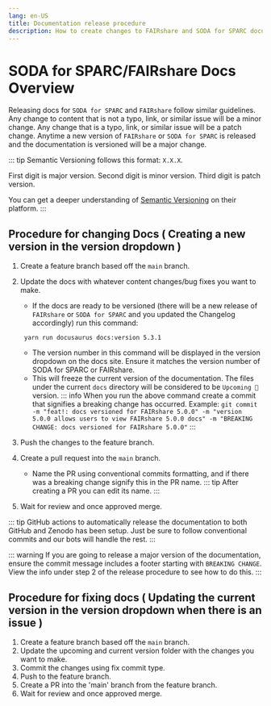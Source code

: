 ```yaml
---
lang: en-US
title: Documentation release procedure
description: How to create changes to FAIRshare and SODA for SPARC documentation sites
---
```


# SODA for SPARC/FAIRshare Docs Overview

Releasing docs for `SODA for SPARC` and `FAIRshare` follow similar guidelines. Any change to content that is not a typo, link, or similar issue will be a minor change. Any change that is a typo, link, or similar issue will be a patch change. Anytime a new version of `FAIRshare` or `SODA for SPARC` is released and the documentation is versioned will be a major change.

::: tip
Semantic Versioning follows this format: `X.X.X`.

First digit is major version. Second digit is minor version. Third digit is patch version.

You can get a deeper understanding of [Semantic Versioning](https://semver.org/) on their platform.
:::

## Procedure for changing Docs ( Creating a new version in the version dropdown )

1. Create a feature branch based off the `main` branch.
2. Update the docs with whatever content changes/bug fixes you want to make.

   - If the docs are ready to be versioned (there will be a new release of `FAIRshare` or `SODA for SPARC` and you updated the Changelog accordingly) run this command:

   ```shell
    yarn run docusaurus docs:version 5.3.1
   ```

   - The version number in this command will be displayed in the version dropdown on the docs site. Ensure it matches the version number of SODA for SPARC or FAIRshare.
   - This will freeze the current version of the documentation. The files under the current `docs` directory will be considered to be `Upcoming 🚧` version.
     ::: info
     When you run the above command create a commit that signifies a breaking change has occurred. Example: `git commit -m "feat!: docs versioned for FAIRshare 5.0.0" -m "version 5.0.0 allows users to view FAIRshare 5.0.0 docs" -m "BREAKING CHANGE: docs versioned for FAIRshare 5.0.0"`
     :::

3. Push the changes to the feature branch.
4. Create a pull request into the `main` branch.
   - Name the PR using conventional commits formatting, and if there was a breaking change signify this in the PR name.
     ::: tip
     After creating a PR you can edit its name.
     :::
5. Wait for review and once approved merge.

::: tip
GitHub actions to automatically release the documentation to both GitHub and Zenodo has been setup. Just be sure to follow conventional commits and our bots will handle the rest.
:::

::: warning
If you are going to release a major version of the documentation, ensure the commit message includes a footer starting with `BREAKING CHANGE`. View the info under step 2 of the release procedure to see how to do this.
:::


## Procedure for fixing docs ( Updating the current version in the version dropdown when there is an issue )
1. Create a feature branch based off the `main` branch.
2. Update the upcoming and current version folder with the changes you want to make.
3. Commit the changes using fix commit type.
4. Push to the feature branch.
5. Create a PR into the 'main' branch from the feature branch.
6. Wait for review and once approved merge.
